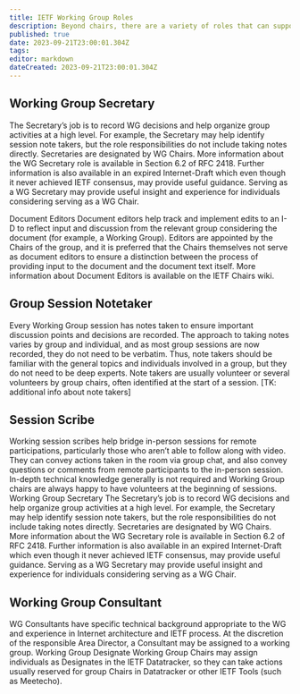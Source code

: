 ```yaml
---
title: IETF Working Group Roles
description: Beyond chairs, there are a variety of roles that can support a working groups day-to-day operations and overall effectiveness.
published: true
date: 2023-09-21T23:00:01.304Z
tags: 
editor: markdown
dateCreated: 2023-09-21T23:00:01.304Z
---
```


## Working Group Secretary
The Secretary’s job is to record WG decisions and help organize group activities at a high level. For example, the Secretary may help identify session note takers, but the role responsibilities do not include taking notes directly. Secretaries are designated by WG Chairs. More information about the WG Secretary role is available in Section 6.2 of RFC 2418. Further information is also available in an expired Internet-Draft which even though it never achieved IETF consensus, may provide useful guidance. Serving as a WG Secretary may provide useful insight and experience for individuals considering serving as a WG Chair.

Document Editors
Document editors help track and implement edits to an I-D to reflect input and discussion from the relevant group considering the document (for example, a Working Group). Editors are appointed by the Chairs of the group, and it is preferred that the Chairs themselves not serve as document editors to ensure a distinction between the process of providing input to the document and the document text itself. More information about Document Editors is available on the IETF Chairs wiki.

## Group Session Notetaker
Every Working Group session has notes taken to ensure important discussion points and decisions are recorded. The approach to taking notes varies by group and individual, and as most group sessions are now recorded, they do not need to be verbatim. Thus, note takers should be familiar with the general topics and individuals involved in a group, but they do not need to be deep experts. Note takers are usually volunteer or several volunteers by group chairs, often identified at the start of a session.  [TK: additional info about note takers]

## Session Scribe
Working session scribes help bridge in-person sessions for remote participations, particularly those who aren’t able to follow along with video. They can convey actions taken in the room via group chat, and also convey questions or comments from remote participants to the in-person session. In-depth technical knowledge generally is not required and Working Group chairs are always happy to have volunteers at the beginning of sessions.
Working Group Secretary
The Secretary’s job is to record WG decisions and help organize group activities at a high level. For example, the Secretary may help identify session note takers, but the role responsibilities do not include taking notes directly. Secretaries are designated by WG Chairs. More information about the WG Secretary role is available in Section 6.2 of RFC 2418. Further information is also available in an expired Internet-Draft which even though it never achieved IETF consensus, may provide useful guidance. Serving as a WG Secretary may provide useful insight and experience for individuals considering serving as a WG Chair.

## Working Group Consultant
WG Consultants have specific technical background appropriate to the WG and experience in Internet architecture and IETF process. At the discretion of the responsible Area Director, a Consultant may be assigned  to a working group.
Working Group Designate
Working Group Chairs may assign individuals as Designates in the IETF Datatracker, so they can take actions usually reserved for group Chairs in Datatracker or other IETF Tools (such as Meetecho).

